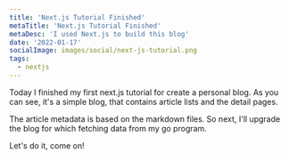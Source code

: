 ```yaml
---
title: 'Next.js Tutorial Finished'
metaTitle: 'Next.js Tutorial Finished'
metaDesc: 'I used Next.js to build this blog'
date: '2022-01-17'
socialImage: images/social/next-js-tutorial.png
tags:
  - nextjs
---
```


Today I finished my first next.js tutorial for create a personal blog. As you can see, it's a simple blog,
that contains article lists and the detail pages.

The article metadata is based on the markdown files. So next, I'll upgrade the blog for which fetching data from my go program.

Let's do it, come on!
